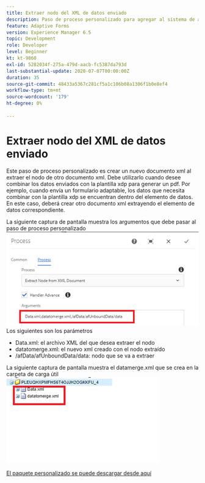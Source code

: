 ```yaml
---
title: Extraer nodo del XML de datos enviado
description: Paso de proceso personalizado para agregar al sistema de archivos el documento de escritura que reside en la carpeta de carga útil
feature: Adaptive Forms
version: Experience Manager 6.5
topic: Development
role: Developer
level: Beginner
kt: kt-9860
exl-id: 5282034f-275a-479d-aacb-fc5387da793d
last-substantial-update: 2020-07-07T00:00:00Z
duration: 35
source-git-commit: 48433a5367c281cf5a1c106b08a1306f1b0e8ef4
workflow-type: tm+mt
source-wordcount: '179'
ht-degree: 0%

---
```


# Extraer nodo del XML de datos enviado

Este paso de proceso personalizado es crear un nuevo documento xml al extraer el nodo de otro documento xml. Debe utilizarlo cuando desee combinar los datos enviados con la plantilla xdp para generar un pdf. Por ejemplo, cuando envía un formulario adaptable, los datos que necesita combinar con la plantilla xdp se encuentran dentro del elemento de datos. En este caso, deberá crear otro documento xml extrayendo el elemento de datos correspondiente.

La siguiente captura de pantalla muestra los argumentos que debe pasar al paso de proceso personalizado
![paso-proceso](assets/create-xml-process-step.png)
Los siguientes son los parámetros
* Data.xml: el archivo XML del que desea extraer el nodo
* datatomerge.xml: el nuevo xml creado con el nodo extraído
* /afData/afUnboundData/data: nodo que se va a extraer


La siguiente captura de pantalla muestra el datamerge.xml que se crea en la carpeta de carga útil
![create-xml](assets/create-xml.png)

[El paquete personalizado se puede descargar desde aquí](/help/forms/assets/common-osgi-bundles/SetValueApp.core-1.0-SNAPSHOT.jar)
